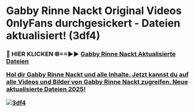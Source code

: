 # Gabby Rinne Nackt Original Videos 0nlyFans durchgesickert - Dateien aktualisiert! (3df4)

<h3>🔴 HIER KLICKEN 🌐==►► <a href="https://tinyurl.com/h6vf6nb8" rel="nofollow">Gabby Rinne Nackt Aktualisierte Dateien

Hol dir Gabby Rinne Nackt und alle Inhalte. Jetzt kannst du auf alle Videos und Bilder von Gabby Rinne Nackt zugreifen. Neue aktualisierte Dateien 2025!

[![3df4](https://i.imgur.com/sD4kR3V.gif)](https://tinyurl.com/h6vf6nb8)
